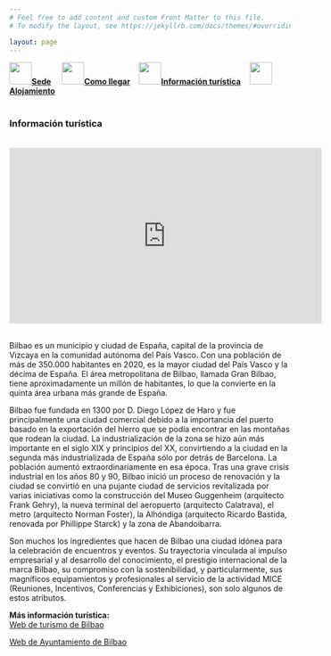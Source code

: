 ```yaml
---
# Feel free to add content and custom Front Matter to this file.
# To modify the layout, see https://jekyllrb.com/docs/themes/#overriding-theme-defaults

layout: page
---
```

<!--
[Sede]({{site.url}}/sede) / [Cómo llegar]({{site.url}}/llegar) / __[Información turística]({{site.url}}/turismo)__ / [Alojamiento]({{site.url}}/alojamiento)
-->
<div class="text-center">
<a href="{{site.url}}/sede"><img src="{{site.url}}/images/IcoSede.jpg" class="img-circle" 	width="40" height="40"><strong>Sede</strong></a> &nbsp;&nbsp;&nbsp;
<a href="{{site.url}}/llegar"><img src="{{site.url}}/images/IcoUbicacion.jpg" class="img-circle" 	width="40" height="40"><strong>Como llegar</strong></a>&nbsp;&nbsp;&nbsp;
<a href="{{site.url}}/turismo"><img src="{{site.url}}/images/IcoTurismo.jpg" class="img-circle" 	width="40" height="40"><strong>Información turística</strong></a>&nbsp;&nbsp;&nbsp;
<a href="{{site.url}}/alojamiento" class=""><img src="{{site.url}}/images/IcoAlojamiento.jpg" class="img-circle" 	width="40" height="40"><strong>Alojamiento</strong></a>
</div><br>



### __Información turística__
<br>
<div class="text-center">
<iframe width="560" height="315" src="https://www.youtube.com/watch?v=YYmwsu_03g8" frameborder="0" allow="accelerometer; autoplay; encrypted-media; gyroscope; picture-in-picture" allowfullscreen></iframe>
</div>
<br>

Bilbao es un municipio y ciudad de España, capital de la provincia de Vizcaya en la comunidad autónoma del País Vasco. Con una población de más de 350.000 habitantes en 2020, es la mayor ciudad del País Vasco y la décima de España. El área metropolitana de Bilbao, llamada Gran Bilbao, tiene aproximadamente un millón de habitantes, lo que la convierte en la quinta área urbana más grande de España.

Bilbao fue fundada en 1300 por D. Diego López de Haro y fue principalmente una ciudad comercial debido a la importancia del puerto basado en la exportación del hierro que se podía encontrar en las montañas que rodean la ciudad. La industrialización de la zona se hizo aún más importante en el siglo XIX y principios del XX, convirtiendo a la ciudad en la segunda más industrializada de España sólo por detrás de Barcelona.  La población aumentó extraordinariamente en esa época. Tras una grave crisis industrial en los años 80 y 90, Bilbao inició un proceso de renovación y la ciudad se convirtió en una pujante ciudad de servicios revitalizada por varias iniciativas como la construcción del Museo Guggenheim (arquitecto Frank Gehry), la nueva terminal del aeropuerto (arquitecto Calatrava), el metro (arquitecto Norman Foster), la Alhóndiga (arquitecto Ricardo Bastida, renovada por Phillippe Starck) y la zona de Abandoibarra.

Son muchos los ingredientes que hacen de Bilbao una ciudad idónea para la celebración de encuentros y eventos. Su trayectoria vinculada al impulso empresarial y al desarrollo del conocimiento, el prestigio internacional de la marca Bilbao, su compromiso con la sostenibilidad, y particularmente, sus magníficos equipamientos y profesionales al servicio de la actividad MICE (Reuniones, Incentivos, Conferencias y Exhibiciones), son solo algunos de estos atributos.
  

__Más información turística:__  
[Web de turismo de Bilbao](https://www.bilbaoturismo.net/BilbaoTurismo/es/turistas)

[Web de Ayuntamiento de Bilbao](https://www.bilbao.eus/cs/Satellite?cid=3000005415&language=es&pagename=Bilbaonet%2FPage%2FBIO_home)

<!--
<a href="https://turismo.ciudadreal.es/" target="_blank">Que ver/hacer en Ciudad Real</a><br>
<a href="https://www.spain.info/es/que-quieres/ciudades-pueblos/provincias/ciudad_real.html" target="_blank">Ciudad Real y sus pueblos</a> -->


